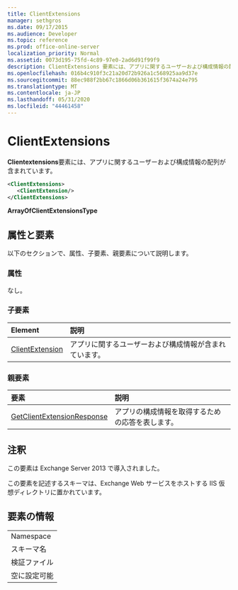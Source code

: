 ```yaml
---
title: ClientExtensions
manager: sethgros
ms.date: 09/17/2015
ms.audience: Developer
ms.topic: reference
ms.prod: office-online-server
localization_priority: Normal
ms.assetid: 0073d195-75fd-4c89-97e0-2ad6d91f99f9
description: ClientExtensions 要素には、アプリに関するユーザーおよび構成情報の配列が含まれています。
ms.openlocfilehash: 016b4c910f3c21a20d72b926a1c568925aa9d37e
ms.sourcegitcommit: 88ec988f2bb67c1866d06b361615f3674a24e795
ms.translationtype: MT
ms.contentlocale: ja-JP
ms.lasthandoff: 05/31/2020
ms.locfileid: "44461458"
---
```

# <a name="clientextensions"></a>ClientExtensions

**Clientextensions**要素には、アプリに関するユーザーおよび構成情報の配列が含まれています。 
  
```XML
<ClientExtensions>
   <ClientExtension/>
</ClientExtensions>
```

 **ArrayOfClientExtensionsType**
## <a name="attributes-and-elements"></a>属性と要素

以下のセクションで、属性、子要素、親要素について説明します。
  
### <a name="attributes"></a>属性

なし。
  
### <a name="child-elements"></a>子要素

|**Element**|**説明**|
|:-----|:-----|
|[ClientExtension](clientextension.md) <br/> |アプリに関するユーザーおよび構成情報が含まれています。  <br/> |
   
### <a name="parent-elements"></a>親要素

|**要素**|**説明**|
|:-----|:-----|
|[GetClientExtensionResponse](getclientextensionresponse.md) <br/> |アプリの構成情報を取得するための応答を表します。  <br/> |
   
## <a name="remarks"></a>注釈

この要素は Exchange Server 2013 で導入されました。
  
この要素を記述するスキーマは、Exchange Web サービスをホストする IIS 仮想ディレクトリに置かれています。
  
## <a name="element-information"></a>要素の情報

||
|:-----|
|Namespace  <br/> |
|スキーマ名  <br/> |
|検証ファイル  <br/> |
|空に設定可能  <br/> |
   


